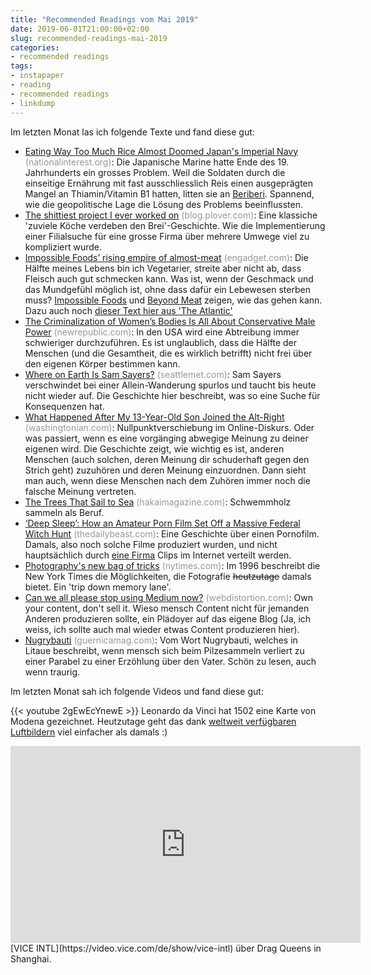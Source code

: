 ```yaml
---
title: "Recommended Readings vom Mai 2019"
date: 2019-06-01T21:00:00+02:00
slug: recommended-readings-mai-2019
categories:
- recommended readings
tags:
- instapaper
- reading
- recommended readings
- linkdump
---
```


Im letzten Monat las ich folgende Texte und fand diese gut:

- [Eating Way Too Much Rice Almost Doomed Japan's Imperial Navy](https://nationalinterest.org/blog/buzz/eating-way-too-much-rice-almost-doomed-japans-imperial-navy-59542) <span style="color: #999999;">(nationalinterest.org)</span>: Die Japanische Marine hatte Ende des 19. Jahrhunderts ein grosses Problem. Weil die Soldaten durch die einseitige Ernährung mit fast ausschliesslich Reis einen ausgeprägten Mangel an Thiamin/Vitamin B1  hatten, litten sie an [Beriberi](https://de.wikipedia.org/wiki/Beriberi). Spannend, wie die geopolitische Lage die Lösung des Problems beeinflussten.
- [The shittiest project I ever worked on](https://blog.plover.com/tech/prudential.html) <span style="color: #999999;">(blog.plover.com)</span>: Eine klassiche 'zuviele Köche verdeben den Brei'-Geschichte. Wie die Implementierung einer Filialsuche für eine grosse Firma über mehrere Umwege viel zu kompliziert wurde.
- [Impossible Foods’ rising empire of almost-meat](https://www.engadget.com/2019/05/19/impossible-foods-burger-sausage-empire/) <span style="color: #999999;">(engadget.com)</span>: Die Hälfte meines Lebens bin ich Vegetarier, streite aber nicht ab, dass Fleisch auch gut schmecken kann. Was ist, wenn der Geschmack und das Mundgefühl möglich ist, ohne dass dafür ein Lebewesen sterben muss? [Impossible Foods](https://impossiblefoods.com) und [Beyond Meat](https://www.beyondmeat.com) zeigen, wie das gehen kann. Dazu auch noch [dieser Text hier aus 'The Atlantic'](https://www.theatlantic.com/health/archive/2019/04/just-finless-foods-lab-grown-meat/587227/)
- [The Criminalization of Women’s Bodies Is All About Conservative Male Power](https://newrepublic.com/article/153942/criminalization-womens-bodies-conservative-male-power) <span style="color: #999999;">(newrepublic.com)</span>: In den USA wird eine Abtreibung immer schwieriger durchzuführen. Es ist unglaublich, dass die Hälfte der Menschen (und die Gesamtheit, die es wirklich betrifft) nicht frei über den eigenen Körper bestimmen kann.
- [Where on Earth Is Sam Sayers?](https://www.seattlemet.com/articles/2019/4/23/where-on-earth-is-sam-sayers) <span style="color: #999999;">(seattlemet.com)</span>: Sam Sayers verschwindet bei einer Allein-Wanderung spurlos und taucht bis heute nicht wieder auf. Die Geschichte hier beschreibt, was so eine Suche für Konsequenzen hat.
- [What Happened After My 13-Year-Old Son Joined the Alt-Right](https://www.washingtonian.com/2019/05/05/what-happened-after-my-13-year-old-son-joined-the-alt-right/) <span style="color: #999999;">(washingtonian.com)</span>: Nullpunktverschiebung im Online-Diskurs. Oder was passiert, wenn es eine vorgänging abwegige Meinung zu deiner eigenen wird. Die Geschichte zeigt, wie wichtig es ist, anderen Menschen (auch solchen, deren Meinung dir schuderhaft gegen den Strich geht) zuzuhören und deren Meinung einzuordnen. Dann sieht man auch, wenn diese Menschen nach dem Zuhören immer noch die falsche Meinung vertreten.
- [The Trees That Sail to Sea](https://www.hakaimagazine.com/features/the-trees-that-sail-to-sea/) <span style="color: #999999;">(hakaimagazine.com)</span>: Schwemmholz sammeln als Beruf.
- [‘Deep Sleep’: How an Amateur Porn Film Set Off a Massive Federal Witch Hunt](https://www.thedailybeast.com/deep-sleep-how-an-amateur-porn-film-set-off-a-massive-federal-witch-hunt) <span style="color: #999999;">(thedailybeast.com)</span>: Eine Geschichte über einen Pornofilm. Damals, also noch solche Filme produziert wurden, und nicht hauptsächlich durch [eine Firma](https://de.wikipedia.org/wiki/Mindgeek) Clips im Internet verteilt werden.
- [Photography's new bag of tricks](https://www.nytimes.com/1984/11/04/magazine/photography-s-new-bag-of-tricks.html) <span style="color: #999999;">(nytimes.com)</span>: Im 1996 beschreibt die New York Times die Möglichkeiten, die Fotografie <del>heutzutage</del> damals bietet. Ein 'trip down memory lane'.
- [Can we all please stop using Medium now?](https://www.webdistortion.com/2019/05/16/can-we-all-please-stop-using-medium-now/) <span style="color: #999999;">(webdistortion.com)</span>: Own your content, don't sell it. Wieso mensch Content nicht für jemanden Anderen produzieren sollte, ein Plädoyer auf das eigene Blog (Ja, ich weiss, ich sollte auch mal wieder etwas Content produzieren hier).
- [Nugrybauti](https://www.guernicamag.com/nugrybauti/) <span style="color: #999999;">(guernicamag.com)</span>: Vom Wort Nugrybauti, welches in Litaue beschreibt, wenn mensch sich beim Pilzesammeln verliert zu einer Parabel zu einer Erzöhlung über den Vater. Schön zu lesen, auch wenn traurig.

Im letzten Monat sah ich folgende Videos und fand diese gut:

{{< youtube 2gEwEcYnewE >}}
Leonardo da Vinci hat 1502 eine Karte von Modena gezeichnet. Heutzutage geht das dank [weltweit verfügbaren Luftbildern](https://wiki.openstreetmap.org/wiki/Aerial_imagery) viel einfacher als damals :)

<iframe width="560" height="315" src="https://video.vice.com/de/embed/5b084375f1cdb301470397f0" frameBorder="0" scrolling="no" allowfullscreen></iframe>
[VICE INTL](https://video.vice.com/de/show/vice-intl) über Drag Queens in Shanghai.
